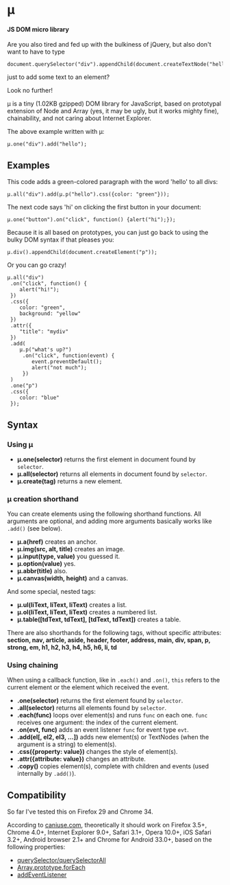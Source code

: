 # µ

#### JS DOM micro library

Are you also tired and fed up with the bulkiness of jQuery, but also don't want to have to type

    document.querySelector("div").appendChild(document.createTextNode("hello"));

just to add some text to an element?

Look no further!

µ is a tiny (1.02KB gzipped) DOM library for JavaScript, based on prototypal extension of Node and Array (yes, it may be ugly, but it works mighty fine), chainability, and not caring about Internet Explorer.

The above example written with µ:

    µ.one("div").add("hello");

## Examples

This code adds a green-colored paragraph with the word 'hello' to all divs:

    µ.all("div").add(µ.p("hello").css({color: "green"}));

The next code says 'hi' on clicking the first button in your document:

    µ.one("button").on("click", function() {alert("hi");});

Because it is all based on prototypes, you can just go back to using the bulky DOM syntax if that pleases you:

    µ.div().appendChild(document.createElement("p"));

Or you can go crazy!

    µ.all("div")
     .on("click", function() {
        alert("hi!");
     })
     .css({
        color: "green",
        background: "yellow"
     })
     .attr({
        "title": "mydiv"
     })
     .add(
        µ.p("what's up?")
         .on("click", function(event) {
            event.preventDefault();
            alert("not much");
         })
     )
     .one("p")
     .css({
        color: "blue"
     });

## Syntax

### Using µ

- **µ.one(selector)** returns the first element in document found by `selector`.
- **µ.all(selector)** returns all elements in document found by `selector`.
- **µ.create(tag)** returns a new element.

### µ creation shorthand

You can create elements using the following shorthand functions. All arguments are optional, and adding more arguments basically works like `.add()` (see below).

- **µ.a(href)** creates an anchor.
- **µ.img(src, alt, title)** creates an image.
- **µ.input(type, value)** you guessed it.
- **µ.option(value)** yes.
- **µ.abbr(title)** also.
- **µ.canvas(width, height)** and a canvas.

And some special, nested tags:

- **µ.ul(liText, liText, liText)** creates a list.
- **µ.ol(liText, liText, liText)** creates a numbered list.
- **µ.table([tdText, tdText], [tdText, tdText])** creates a table.

There are also shorthands for the following tags, without specific attributes: **section, nav, article, aside, header, footer, address, main, div, span, p, strong, em, h1, h2, h3, h4, h5, h6, li, td**

### Using chaining

When using a callback function, like in `.each()` and `.on()`, `this` refers to the current element or the element which received the event.

- **.one(selector)** returns the first element found by `selector`.
- **.all(selector)** returns all elements found by `selector`.
- **.each(func)** loops over element(s) and runs `func` on each one. `func` receives one argument: the index of the current element.
- **.on(evt, func)** adds an event listener `func` for event type `evt`.
- **.add(el[, el2, el3, ...])** adds new element(s) or TextNodes (when the argument is a string) to element(s).
- **.css({property: value})** changes the style of element(s).
- **.attr({attribute: value})** changes an attribute.
- **.copy()** copies element(s), complete with children and events (used internally by `.add()`).

## Compatibility

So far I've tested this on Firefox 29 and Chrome 34.

According to [caniuse.com](http://caniuse.com), theoretically it should work on Firefox 3.5+, Chrome 4.0+, Internet Explorer 9.0+, Safari 3.1+, Opera 10.0+, iOS Safari 3.2+, Android browser 2.1+ and Chrome for Android 33.0+, based on the following properties:

- [querySelector/querySelectorAll](http://caniuse.com/queryselector)
- [Array.prototype.forEach](http://kangax.github.io/es5-compat-table/#Array.prototype.forEach)
- [addEventListener](https://developer.mozilla.org/en-US/docs/Web/API/EventTarget.addEventListener)